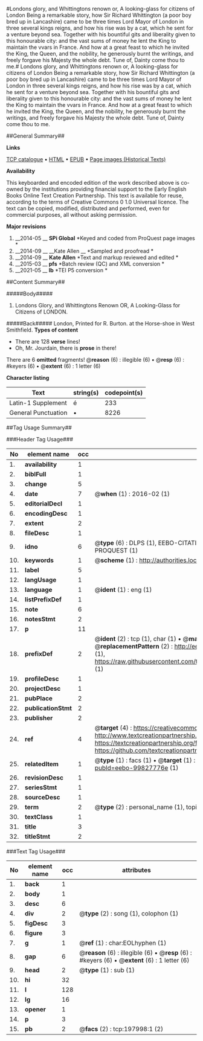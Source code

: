 #Londons glory, and Whittingtons renown or, A looking-glass for citizens of London Being a remarkable story, how Sir Richard Whittington (a poor boy bred up in Lancashire) came to be three times Lord Mayor of London in three several kings reigns, and how his rise was by a cat, which he sent for a venture beyond sea. Together with his bountiful gits and liberality given to this honourable city: and the vast sums of money he lent the King to maintain the vvars in France. And how at a great feast to which he invited the King, the Queen, and the nobility, he generously burnt the writings, and freely forgave his Majesty the whole debt. Tune of, Dainty come thou to me.#
Londons glory, and Whittingtons renown or, A looking-glass for citizens of London Being a remarkable story, how Sir Richard Whittington (a poor boy bred up in Lancashire) came to be three times Lord Mayor of London in three several kings reigns, and how his rise was by a cat, which he sent for a venture beyond sea. Together with his bountiful gits and liberality given to this honourable city: and the vast sums of money he lent the King to maintain the vvars in France. And how at a great feast to which he invited the King, the Queen, and the nobility, he generously burnt the writings, and freely forgave his Majesty the whole debt. Tune of, Dainty come thou to me.

##General Summary##

**Links**

[TCP catalogue](http://www.ota.ox.ac.uk/tcp/)  • 
[HTML](http://tei.it.ox.ac.uk/tcp/Texts-HTML/free/B26/B26185.html)  • 
[EPUB](http://tei.it.ox.ac.uk/tcp/Texts-EPUB/free/B26/B26185.epub) • 
[Page images (Historical Texts)](https://historicaltexts.jisc.ac.uk/eebo-99827776e)

**Availability**

This keyboarded and encoded edition of the work described above is co-owned by the
    institutions providing financial support to the Early English Books Online Text Creation
    Partnership. This text is available for reuse, according to the terms of  Creative Commons 0 1.0 Universal
    licence. The text can be copied, modified, distributed and performed, even for commercial
    purposes, all without asking permission.

**Major revisions**

1. __2014-05 __ __SPi Global__ *Keyed and coded from ProQuest page images *
1. __2014-09 __ __Kate Allen __ *Sampled and proofread *
1. __2014-09 __ __Kate Allen__ *Text and markup reviewed and edited *
1. __2015-03 __ __pfs__ *Batch review (QC) and XML conversion *
1. __2021-05 __ __lb__ *TEI P5 conversion *

##Content Summary##

#####Body#####

1. Londons Glory, and Whittingtons Renown OR, A Looking-Glass for Citizens of LONDON.

#####Back#####
London, Printed for R. Burton. at the Horse-shoe in West Smithfield.
**Types of content**

  * There are 128 **verse** lines!
  * Oh, Mr. Jourdain, there is **prose** in there!

There are 6 **omitted** fragments! 
 @__reason__ (6) : illegible (6)  •  @__resp__ (6) : #keyers (6)  •  @__extent__ (6) : 1 letter (6)

**Character listing**


|Text|string(s)|codepoint(s)|
|---|---|---|
|Latin-1 Supplement|é|233|
|General Punctuation|•|8226|

##Tag Usage Summary##

###Header Tag Usage###

|No|element name|occ|attributes|
|---|---|---|---|
|1.|__availability__|1||
|2.|__biblFull__|1||
|3.|__change__|5||
|4.|__date__|7| @__when__ (1) : 2016-02 (1)|
|5.|__editorialDecl__|1||
|6.|__encodingDesc__|1||
|7.|__extent__|2||
|8.|__fileDesc__|1||
|9.|__idno__|6| @__type__ (6) : DLPS (1), EEBO-CITATION (1), VID (1), EEBO-PROQUEST (1), STC (1), PROQUEST (1)|
|10.|__keywords__|1| @__scheme__ (1) : http://authorities.loc.gov/ (1)|
|11.|__label__|5||
|12.|__langUsage__|1||
|13.|__language__|1| @__ident__ (1) : eng (1)|
|14.|__listPrefixDef__|1||
|15.|__note__|6||
|16.|__notesStmt__|2||
|17.|__p__|11||
|18.|__prefixDef__|2| @__ident__ (2) : tcp (1), char (1)  •  @__matchPattern__ (2) : ([0-9\-]+):([0-9IVX]+) (1), (.+) (1)  •  @__replacementPattern__ (2) : http://eebo.chadwyck.com/downloadtiff?vid=$1&page=$2 (1), https://raw.githubusercontent.com/textcreationpartnership/Texts/master/tcpchars.xml#$1 (1)|
|19.|__profileDesc__|1||
|20.|__projectDesc__|1||
|21.|__pubPlace__|2||
|22.|__publicationStmt__|2||
|23.|__publisher__|2||
|24.|__ref__|4| @__target__ (4) : https://creativecommons.org/publicdomain/zero/1.0/ (1), http://www.textcreationpartnership.org/docs/. (1), https://textcreationpartnership.org/faq/#faq05 (1), https://github.com/textcreationpartnership (1)|
|25.|__relatedItem__|1| @__type__ (1) : facs (1)  •  @__target__ (1) : https://data.historicaltexts.jisc.ac.uk/view?pubId=eebo-99827776e (1)|
|26.|__revisionDesc__|1||
|27.|__seriesStmt__|1||
|28.|__sourceDesc__|1||
|29.|__term__|2| @__type__ (2) : personal_name (1), topical_term (1)|
|30.|__textClass__|1||
|31.|__title__|3||
|32.|__titleStmt__|2||


###Text Tag Usage###

|No|element name|occ|attributes|
|---|---|---|---|
|1.|__back__|1||
|2.|__body__|1||
|3.|__desc__|6||
|4.|__div__|2| @__type__ (2) : song (1), colophon (1)|
|5.|__figDesc__|3||
|6.|__figure__|3||
|7.|__g__|1| @__ref__ (1) : char:EOLhyphen (1)|
|8.|__gap__|6| @__reason__ (6) : illegible (6)  •  @__resp__ (6) : #keyers (6)  •  @__extent__ (6) : 1 letter (6)|
|9.|__head__|2| @__type__ (1) : sub (1)|
|10.|__hi__|32||
|11.|__l__|128||
|12.|__lg__|16||
|13.|__opener__|1||
|14.|__p__|3||
|15.|__pb__|2| @__facs__ (2) : tcp:197998:1 (2)|
